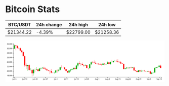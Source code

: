 # Bitcoin Stats

BTC/USDT|24h change|24h high|24h low|
|---|---|---|---|
|$21344.22|-4.39%|$22799.00|$21258.36|

<img src="./chart.svg">
